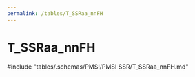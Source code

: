 ```yaml
---
permalink: /tables/T_SSRaa_nnFH
---
```

# T_SSRaa_nnFH
<!-- SPDX-License-Identifier: MPL-2.0 -->

<!-- ATTENTION : Ne pas supprimer ou modifier la ligne ci-dessous -->
#include "tables/.schemas/PMSI/PMSI SSR/T_SSRaa_nnFH.md"
<!-- ATTENTION : Ne pas supprimer ou modifier la ligne ci-dessus -->
